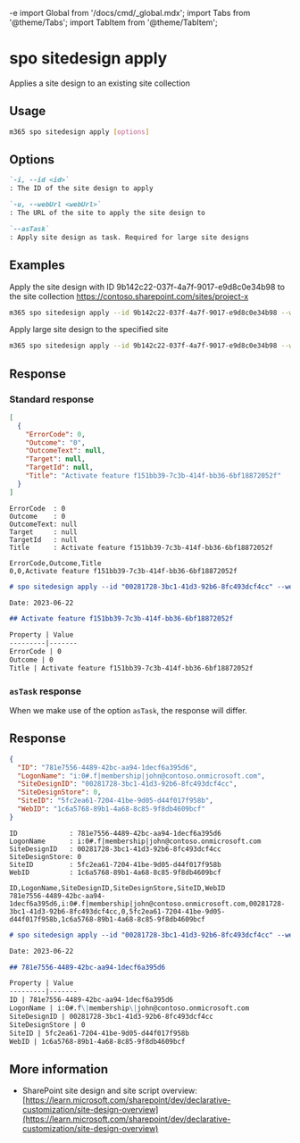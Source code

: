 -e <!-- DISCLAIMER: All secrets, passwords, and sensitive values in this document are examples only and not real credentials. -->
import Global from '/docs/cmd/_global.mdx';
import Tabs from '@theme/Tabs';
import TabItem from '@theme/TabItem';

# spo sitedesign apply

Applies a site design to an existing site collection

## Usage

```sh
m365 spo sitedesign apply [options]
```

## Options

```md definition-list
`-i, --id <id>`
: The ID of the site design to apply

`-u, --webUrl <webUrl>`
: The URL of the site to apply the site design to

`--asTask`
: Apply site design as task. Required for large site designs
```

<Global />

## Examples

Apply the site design with ID 9b142c22-037f-4a7f-9017-e9d8c0e34b98 to the site collection https://contoso.sharepoint.com/sites/project-x

```sh
m365 spo sitedesign apply --id 9b142c22-037f-4a7f-9017-e9d8c0e34b98 --webUrl https://contoso.sharepoint.com/sites/project-x
```

Apply large site design to the specified site

```sh
m365 spo sitedesign apply --id 9b142c22-037f-4a7f-9017-e9d8c0e34b98 --webUrl https://contoso.sharepoint.com/sites/project-x --asTask
```

## Response

### Standard response

<Tabs>
  <TabItem value="JSON">

  ```json
  [
    {
      "ErrorCode": 0,
      "Outcome": "0",
      "OutcomeText": null,
      "Target": null,
      "TargetId": null,
      "Title": "Activate feature f151bb39-7c3b-414f-bb36-6bf18872052f"
    }
  ]
  ```

  </TabItem>
  <TabItem value="Text">

  ```text
  ErrorCode  : 0
  Outcome    : 0
  OutcomeText: null
  Target     : null
  TargetId   : null
  Title      : Activate feature f151bb39-7c3b-414f-bb36-6bf18872052f
  ```

  </TabItem>
  <TabItem value="CSV">

  ```csv
  ErrorCode,Outcome,Title
  0,0,Activate feature f151bb39-7c3b-414f-bb36-6bf18872052f
  ```

  </TabItem>
  <TabItem value="Markdown">

  ```md
  # spo sitedesign apply --id "00281728-3bc1-41d3-92b6-8fc493dcf4cc" --webUrl "https://contoso.sharepoint.com/teams/spoteam1"

  Date: 2023-06-22

  ## Activate feature f151bb39-7c3b-414f-bb36-6bf18872052f

  Property | Value
  ---------|-------
  ErrorCode | 0
  Outcome | 0
  Title | Activate feature f151bb39-7c3b-414f-bb36-6bf18872052f
  ```

  </TabItem>
</Tabs>

### `asTask` response

When we make use of the option `asTask`, the response will differ. 

## Response

<Tabs>
  <TabItem value="JSON">

  ```json
  {
    "ID": "781e7556-4489-42bc-aa94-1decf6a395d6",
    "LogonName": "i:0#.f|membership|john@contoso.onmicrosoft.com",
    "SiteDesignID": "00281728-3bc1-41d3-92b6-8fc493dcf4cc",
    "SiteDesignStore": 0,
    "SiteID": "5fc2ea61-7204-41be-9d05-d44f017f958b",
    "WebID": "1c6a5768-89b1-4a68-8c85-9f8db4609bcf"
  }
  ```

  </TabItem>
  <TabItem value="Text">

  ```text
  ID             : 781e7556-4489-42bc-aa94-1decf6a395d6
  LogonName      : i:0#.f|membership|john@contoso.onmicrosoft.com
  SiteDesignID   : 00281728-3bc1-41d3-92b6-8fc493dcf4cc
  SiteDesignStore: 0
  SiteID         : 5fc2ea61-7204-41be-9d05-d44f017f958b
  WebID          : 1c6a5768-89b1-4a68-8c85-9f8db4609bcf
  ```

  </TabItem>
  <TabItem value="CSV">

  ```csv
  ID,LogonName,SiteDesignID,SiteDesignStore,SiteID,WebID
  781e7556-4489-42bc-aa94-1decf6a395d6,i:0#.f|membership|john@contoso.onmicrosoft.com,00281728-3bc1-41d3-92b6-8fc493dcf4cc,0,5fc2ea61-7204-41be-9d05-d44f017f958b,1c6a5768-89b1-4a68-8c85-9f8db4609bcf
  ```

  </TabItem>
  <TabItem value="Markdown">

  ```md
  # spo sitedesign apply --id "00281728-3bc1-41d3-92b6-8fc493dcf4cc" --webUrl "https://contoso.sharepoint.com/teams/spoteam1" --asTask "true"

  Date: 2023-06-22

  ## 781e7556-4489-42bc-aa94-1decf6a395d6

  Property | Value
  ---------|-------
  ID | 781e7556-4489-42bc-aa94-1decf6a395d6
  LogonName | i:0#.f\|membership\|john@contoso.onmicrosoft.com
  SiteDesignID | 00281728-3bc1-41d3-92b6-8fc493dcf4cc
  SiteDesignStore | 0
  SiteID | 5fc2ea61-7204-41be-9d05-d44f017f958b
  WebID | 1c6a5768-89b1-4a68-8c85-9f8db4609bcf
  ```

  </TabItem>
</Tabs>

## More information

- SharePoint site design and site script overview: [https://learn.microsoft.com/sharepoint/dev/declarative-customization/site-design-overview](https://learn.microsoft.com/sharepoint/dev/declarative-customization/site-design-overview)
